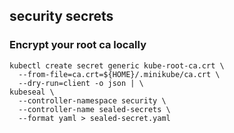 ## security secrets

### Encrypt your root ca locally

```shell
kubectl create secret generic kube-root-ca.crt \
  --from-file=ca.crt=${HOME}/.minikube/ca.crt \
  --dry-run=client -o json | \
kubeseal \
  --controller-namespace security \
  --controller-name sealed-secrets \
  --format yaml > sealed-secret.yaml
```